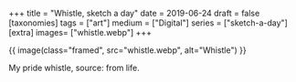 +++
title = "Whistle, sketch a day"
date = 2019-06-24
draft =  false
[taxonomies]
tags = ["art"]
medium = ["Digital"]
series = ["sketch-a-day"]
[extra]
images= ["whistle.webp"]
+++

{{ image(class="framed", src="whistle.webp", alt="Whistle") }}

My pride whistle, source: from life.
